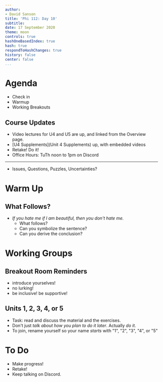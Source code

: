 ```yaml
---
author:
- David Sanson
title: 'Phi 112: Day 10'
subtitle: 
date: 17 September 2020
theme: moon
controls: true
hashOneBasedIndex: true
hash: true
respondToHashChanges: true
history: false
center: false
...
```



# Agenda

-   Check in
-   Warmup
-   Working Breakouts

## Course Updates

-   Video lectures for U4 and U5 are up, and linked from the Overview page.
-   [U4 Supplements](Unit 4 Supplements) up, with embedded videos
-   Retake! Do it! 
-   Office Hours: TuTh noon to 1pm on Discord

------

-   Issues, Questions, Puzzles, Uncertainties?

# Warm Up

## What Follows?

-   *If you hate me if I am beautiful, then you don't
    hate me.*
    -   What follows?
    -   Can you symbolize the sentence?
    -   Can you derive the conclusion?

# Working Groups

## Breakout Room Reminders

-   introduce yourselves!
-   no lurking! 
-   be inclusive! be supportive!

## Units 1, 2, 3, 4, or 5

-   Task: read and discuss the material and the exercises.
-   Don't just *talk about how you plan to do it later*. Actually *do it*.
-   To join, rename yourself so your name *starts* with "1", "2", "3", "4", or
    "5"

# To Do 

-   Make progress!
-   Retake!
-   Keep talking on Discord.
